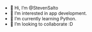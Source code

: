 - 👋 Hi, I’m @StevenSalto
- 👀 I’m interested in app development.
- 🌱 I’m currently learning Python.
- 💞️ I’m looking to collaborate :D
<!--- 📫 How to reach me ... --->

<!---
StevenSalto/StevenSalto is a ✨ special ✨ repository because its `README.md` (this file) appears on your GitHub profile.
You can click the Preview link to take a look at your changes.
--->
